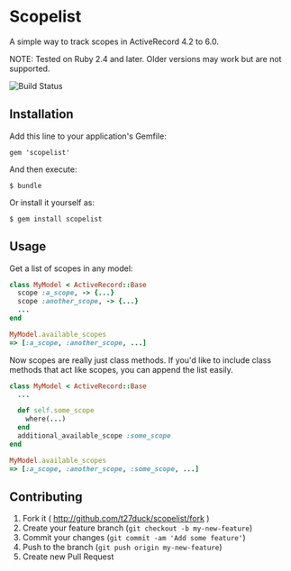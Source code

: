 # Scopelist

A simple way to track scopes in ActiveRecord 4.2 to 6.0.

NOTE: Tested on Ruby 2.4 and later. Older versions may work but are not supported.

![Build Status](https://github.com/t27duck/scopelist/workflows/CI/badge.svg)

## Installation

Add this line to your application's Gemfile:

    gem 'scopelist'

And then execute:

    $ bundle

Or install it yourself as:

    $ gem install scopelist

## Usage

Get a list of scopes in any model:

```ruby
class MyModel < ActiveRecord::Base
  scope :a_scope, -> {...}
  scope :another_scope, -> {...}
  ...
end

MyModel.available_scopes
=> [:a_scope, :another_scope, ...]
```

Now scopes are really just class methods. If you'd like to include class methods that act like scopes, you can append the list easily.

```ruby
class MyModel < ActiveRecord::Base
  ...

  def self.some_scope
    where(...)
  end
  additional_available_scope :some_scope
end

MyModel.available_scopes
=> [:a_scope, :another_scope, :some_scope, ...]
```

## Contributing

1. Fork it ( http://github.com/t27duck/scopelist/fork )
2. Create your feature branch (`git checkout -b my-new-feature`)
3. Commit your changes (`git commit -am 'Add some feature'`)
4. Push to the branch (`git push origin my-new-feature`)
5. Create new Pull Request
